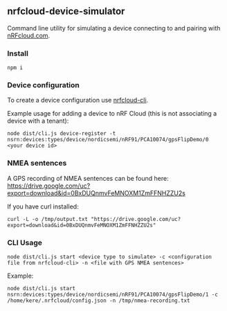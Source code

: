 ## nrfcloud-device-simulator

Command line utility for simulating a device connecting to and pairing with [nRFcloud.com](https://nRFCloud.com).

### Install

    npm i

### Device configuration
To create a device configuration use [nrfcloud-cli](https://github.com/NordicPlayground/nrfcloud-cli).
 
Example usage for adding a device to nRF Cloud (this is not associating a device with a tenant):
    
    node dist/cli.js device-register -t nsrn:devices:types/device/nordicsemi/nRF91/PCA10074/gpsFlipDemo/0 <your device id>

### NMEA sentences

A GPS recording of NMEA sentences can be found here: https://drive.google.com/uc?export=download&id=0BxDUQnmvFeMNOXM1ZmFFNHZZU2s
         
If you have curl installed:
    
    curl -L -o /tmp/output.txt "https://drive.google.com/uc?export=download&id=0BxDUQnmvFeMNOXM1ZmFFNHZZU2s"


### CLI Usage

    node dist/cli.js start <device type to simulate> -c <configuration file from nrfcloud-cli> -n <file with GPS NMEA sentences>
    
Example:

    node dist/cli.js start nsrn:devices:types/device/nordicsemi/nRF91/PCA10074/gpsFlipDemo/1 -c /home/kere/.nrfcloud/config.json -n /tmp/nmea-recording.txt
